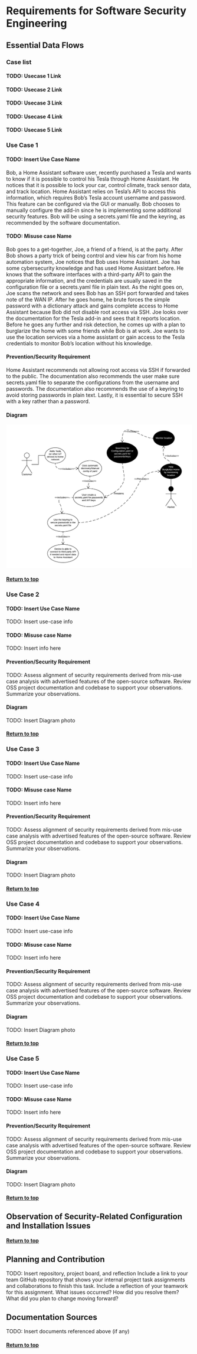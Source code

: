 # Requirements for Software Security Engineering

## Essential Data Flows

### Case list

#### TODO: Usecase 1 Link

#### TODO: Usecase 2 Link

#### TODO: Usecase 3 Link

#### TODO: Usecase 4 Link

#### TODO: Usecase 5 Link

### Use Case 1

#### TODO: Insert Use Case Name

Bob, a Home Assistant software user, recently purchased a Tesla and wants to know if it is possible to control his Tesla through Home Assistant. He notices that it is possible to lock your car, control climate, track sensor data, and track location. Home Assistant relies on Tesla’s API to access this information, which requires Bob’s Tesla account username and password. This feature can be configured via the GUI or manually. Bob chooses to manually configure the add-in since he is implementing some additional security features. Bob will be using a secrets.yaml file and the keyring, as recommended by the software documentation. 

#### TODO: Misuse case Name

Bob goes to a get-together, Joe, a friend of a friend, is at the party. After Bob shows a party trick of being control and view his car from his home automation system, Joe notices that Bob uses Home Assistant. Joe has some cybersecurity knowledge and has used Home Assistant before. He knows that the software interfaces with a third-party API to gain the appropriate information, and the credentials are usually saved in the configuration file or a secrets.yaml file in plain text. As the night goes on, Joe scans the network and sees Bob has an SSH port forwarded and takes note of the WAN IP. After he goes home, he brute forces the simple password with a dictionary attack and gains complete access to Home Assistant because Bob did not disable root access via SSH. Joe looks over the documentation for the Tesla add-in and sees that it reports location. Before he goes any further and risk detection, he comes up with a plan to burglarize the home with some friends while Bob is at work. Joe wants to use the location services via a home assistant or gain access to the Tesla credentials to monitor Bob’s location without his knowledge. 

#### Prevention/Security Requirement

Home Assistant recommends not allowing root access via SSH if forwarded to the public. 
The documentation also recommends the user make sure secrets.yaml file to separate the configurations from the username and passwords. The documentation also recommends the use of a keyring to avoid storing passwords in plain text. Lastly, it is essential to secure SSH with a key rather than a password. 


#### Diagram

![Use-Case 1:](/images/Use-Case1.png)

 
#### [Return to top](#case-list)

### Use Case 2

#### TODO: Insert Use Case Name

TODO: Insert use-case info

#### TODO: Misuse case Name

TODO: Insert info here

#### Prevention/Security Requirement

TODO: Assess alignment of security requirements derived from mis-use case analysis with advertised features of the open-source software. Review OSS project documentation and codebase to support your observations. Summarize your observations.

#### Diagram

TODO: Insert Diagram photo


#### [Return to top](#case-list)

### Use Case 3

#### TODO: Insert Use Case Name

TODO: Insert use-case info

#### TODO: Misuse case Name

TODO: Insert info here

#### Prevention/Security Requirement

TODO: Assess alignment of security requirements derived from mis-use case analysis with advertised features of the open-source software. Review OSS project documentation and codebase to support your observations. Summarize your observations.

#### Diagram

TODO: Insert Diagram photo


#### [Return to top](#case-list)

### Use Case 4

#### TODO: Insert Use Case Name

TODO: Insert use-case info

#### TODO: Misuse case Name

TODO: Insert info here

#### Prevention/Security Requirement

TODO: Assess alignment of security requirements derived from mis-use case analysis with advertised features of the open-source software. Review OSS project documentation and codebase to support your observations. Summarize your observations.

#### Diagram

TODO: Insert Diagram photo

#### [Return to top](#case-list)

### Use Case 5

#### TODO: Insert Use Case Name

TODO: Insert use-case info

#### TODO: Misuse case Name

TODO: Insert info here

#### Prevention/Security Requirement

TODO: Assess alignment of security requirements derived from mis-use case analysis with advertised features of the open-source software. Review OSS project documentation and codebase to support your observations. Summarize your observations.

#### Diagram

TODO: Insert Diagram photo


#### [Return to top](#case-list)

## Observation of Security-Related Configuration and Installation Issues


#### [Return to top](#case-list)

## Planning and Contribution

TODO: Insert repository, project board, and reflection
Include a link to your team GitHub repository that shows your internal project task assignments and collaborations to finish this task. 
Include a reflection of your teamwork for this assignment. What issues occurred? How did you resolve them? What did you plan to change moving forward? 

## Documentation Sources

TODO: Insert documents referenced above (if any)

#### [Return to top](#requirements-for-software-security-engineering)
